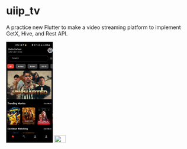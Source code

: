 # uiip_tv

A practice new Flutter to make a  video streaming platform  to implement GetX, Hive, and Rest API.



<img src="https://github.com/iaamaruf/UIIP_TV/blob/3cc4babc11d2c824f2c745ab04053f1539cbbaba/1tv.jpeg" width=25% height=25%>
<img src="https://github.com/user-attachments/assets/a9b34748-0627-4018-a1f2-981927101ab4" width=25% height=25%>
